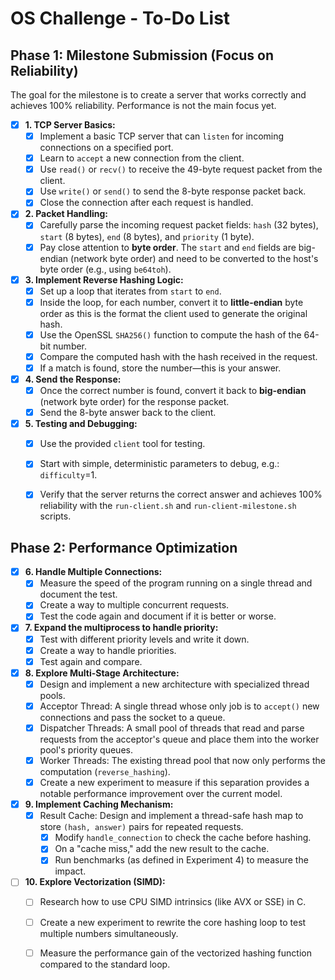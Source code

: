 # OS Challenge - To-Do List

## Phase 1: Milestone Submission (Focus on Reliability)

The goal for the milestone is to create a server that works correctly and achieves 100% reliability. Performance is not the main focus yet.

- [X] **1. TCP Server Basics:**
    - [X] Implement a basic TCP server that can `listen` for incoming connections on a specified port.
    - [X] Learn to `accept` a new connection from the client.
    - [X] Use `read()` or `recv()` to receive the 49-byte request packet from the client.
    - [X] Use `write()` or `send()` to send the 8-byte response packet back.
    - [X] Close the connection after each request is handled.

- [X] **2. Packet Handling:**
    - [X] Carefully parse the incoming request packet fields: `hash` (32 bytes), `start` (8 bytes), `end` (8 bytes), and `priority` (1 byte).
    - [X] Pay close attention to **byte order**. The `start` and `end` fields are big-endian (network byte order) and need to be converted to the host's byte order (e.g., using `be64toh`).

- [X] **3. Implement Reverse Hashing Logic:**
    - [X] Set up a loop that iterates from `start` to `end`.
    - [X] Inside the loop, for each number, convert it to **little-endian** byte order as this is the format the client used to generate the original hash.
    - [X] Use the OpenSSL `SHA256()` function to compute the hash of the 64-bit number.
    - [X] Compare the computed hash with the hash received in the request.
    - [X] If a match is found, store the number—this is your answer.

- [X] **4. Send the Response:**
    - [X] Once the correct number is found, convert it back to **big-endian** (network byte order) for the response packet.
    - [X] Send the 8-byte answer back to the client.

- [X] **5. Testing and Debugging:**
    - [X] Use the provided `client` tool for testing.
    - [X] Start with simple, deterministic parameters to debug, e.g.: `difficulty`=1.
    - [X] Verify that the server returns the correct answer and achieves 100% reliability with the `run-client.sh` and `run-client-milestone.sh` scripts.


## Phase 2: Performance Optimization
- [X] **6. Handle Multiple Connections:**
  - [X] Measure the speed of the program running on a single thread and document the test.
  - [X] Create a way to multiple concurrent requests.
  - [X] Test the code again and document if it is better or worse.

- [X] **7. Expand the multiprocess to handle priority:**
  - [X] Test with different priority levels and write it down.
  - [X] Create a way to handle priorities.
  - [X] Test again and compare.

- [X] **8. Explore Multi-Stage Architecture:**
  - [X] Design and implement a new architecture with specialized thread pools.
  - [X] Acceptor Thread: A single thread whose only job is to `accept()` new connections and pass the socket to a queue.
  - [X] Dispatcher Threads: A small pool of threads that read and parse requests from the acceptor's queue and place them into the worker pool's priority queues.
  - [X] Worker Threads: The existing thread pool that now only performs the computation (`reverse_hashing`).
  - [X] Create a new experiment to measure if this separation provides a notable performance improvement over the current model.

- [X] **9. Implement Caching Mechanism:**
  - [X] Result Cache: Design and implement a thread-safe hash map to store `(hash, answer)` pairs for repeated requests.
    - [X] Modify `handle_connection` to check the cache before hashing.
    - [X] On a "cache miss," add the new result to the cache.
    - [X] Run benchmarks (as defined in Experiment 4) to measure the impact.

- [ ] **10. Explore Vectorization (SIMD):**
  - [ ] Research how to use CPU SIMD intrinsics (like AVX or SSE) in C.
  - [ ] Create a new experiment to rewrite the core hashing loop to test multiple numbers simultaneously.
  - [ ] Measure the performance gain of the vectorized hashing function compared to the standard loop.

